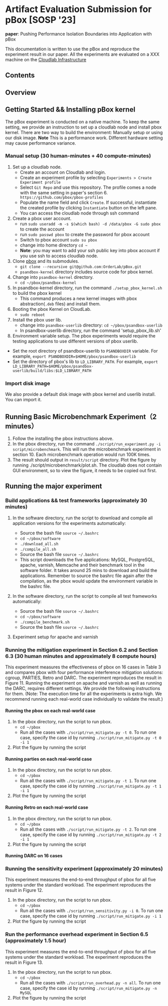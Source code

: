 # Artifact Evaluation Submission for pBox [SOSP '23]

**paper**: Pushing Performance Isolation Boundaries into Application with pBox

This documentation is written to use the pBox and reproduce the experiment result in our paper. All the experiments are evaluated on a XXX machine on the [Cloudlab Infrastructure](https://www.clemson.cloudlab.us/portal/show-nodetype.php?type=c6420)

## Contents

## Overview

## Getting Started && Installing pBox kernel 

The pBox experiment is conducted on a native machine. To keep the same setting, we provide an instruction to set up a cloudlab node and install pbox kernel. There are two way to build the environment: Manually setup or using our disk image. **Note** This is a performance work. Different hardware setting may cause performance variance.

### Manual setup (30 human-minutes + 40 compute-minutes)
1. Set up a cloudlab node.
    * Create an account on Cloudlab and login.
    * Create an experiment profile by selecting `Experiments > Create Experiment profile`
    * Select `Git Repo` and use this repository. The profile comes a node with the same setting in paper's section 6.
    ``` https://github.com/pbox/pbox-profiles```
   * Populate the name field and click `Create`. If successful, instantiate the created profile by clicking `Instantiate` button on the left pane.
   * You can access the cloudlab node through ssh command
1. Create a pbox user account.
     * run `sudo useradd -m -s $(which bash) -d /data/pbox -G sudo pbox` to create the account
     * run `sudo passwd pbox` to create the password for pbox account
     * Switch to pbox account `sudo su pbox`
     * change into home directory `cd ~`
     * **Note**: you may want to add your ssh public key into pbox account if you use ssh to access cloudlab node.
1. Clone [pbox](git@github.com:OrderLab/pBox.git) and its submodules.
    * `git clone --recursive git@github.com:OrderLab/pBox.git`
    * `psandbox-kernel` directory includes source code for pbox kernel.
1. Change into `psandbox-kernel` directory.
    * `cd ~/pbox/psandbox-kernel`
1. In psandbox-kernel directory, run the command `./setup_pbox_kernel.sh` to build the pbox kernel
   * This command produces a new kernel images with pbox abstraction(`.deb` files) and install them.
1. Booting the pbox Kernel on CloudLab.
   * `sudo reboot`
1. Install the pbox user lib.
   * change into `psandbox-userlib` directory: `cd ~/pbox/psandbox-userlib`
   * In psandbox-userlib directory, run the command 'setup_pbox_lib.sh'
1. Environment variable setup.
  The pbox experiments would require the testing applications to use different versions of pbox userlib.
  * Set the root directory of psandbox-userlib to `PSANDBOXDIR` variable. For example, `export PSANDBOXDIR=$HOME/pbox/psandbox-userlib`
  * Set the directory of pbox's lib to `LD_LIBRARY_PATH`. For example, `export LD_LIBRARY_PATH=$HOME/pbox/psandbox-userlib/build/libs:$LD_LIBRARY_PATH`

### Import disk image

We also provide a default disk image with pbox kernel and userlib install. You can import it.

## Running Basic Microbenchmark Experiment（2 minutes） 
1. Follow the installing the pbox instructions above.
1. In the pbox directory, run the command `./script/run_experiment.py -i script/microbenchmark`. This will run the microbenchmark experiment in section 10. Each microbenchmark operation would run 100K times.
1. The result should output in `result/script` directory. Plot the figure by running ./script/microbenchmark/plot.sh. The cloudlab does not contain GUI environment, so to view the figure, it needs to be copied out first.

## Running the major experiment

### Build applications && test frameworks (approximately 30 minutes)
1. In the software directory, run the script to download and compile all application versions for the experiments automatically:
   * Source the bash file `source ~/.bashrc`
   * `cd ~/pbox/software`
   * `./download_all.sh`
   * `./compile_all.sh`
   * Source the bash file `source ~/.bashrc`
   * This script downloads the five applications: MySQL, PostgreSQL, apache, varnish, Memcache and their benchmark tool in the software folder. It takes around 25 mins to download and build the applications. Remember to source the bashrc file again after the compilation, as the pbox would update the environment variable in the bashrc file.
     
1. In the software directory, run the script to compile all test frameworks automatically:
   * Source the bash file `source ~/.bashrc`
   * `cd ~/pbox/software`
   * `./compile_benchmark.sh`
   * Source the bash file `source ~/.bashrc`

1. Experiment setup for apache and varnish

### Running the mitigation experiment in Section 6.2 and Section 6.3 (30 human minutes and approximately 8 compute hours)
This experiment measures the effectiveness of pbox on 16 cases in Table 3 and compares pbox with four performance interference
mitigation solutions: cgroup, PARTIES, Retro and DARC. The experiment reproduces the result in Figure 11. Running the experiment on apache and varnish as well as running the DARC, requires different settings. We provide the following instructions for them. (Note: The execution time for all the experiments is extra high. We recommend  running each real-world case individually to validate the result.)



#### Running the pbox on each real-world case
1. In the pbox directory, run the script to run pbox.
    * `cd ~/pbox`
    * Run all the cases with `./script/run_mitigate.py -t 0`. To run one case, specify the case id by running `./script/run_mitigate.py -t 0 -i 1`
1. Plot the figure by running the script

#### Running parties on each real-world case
1. In the pbox directory, run the script to run pbox.
    * `cd ~/pbox`
    * Run all the cases with `./script/run_mitigate.py -t 1`. To run one case, specify the case id by running `./script/run_mitigate.py -t 1 -i 1`
1. Plot the figure by running the script

#### Running Retro on each real-world case
1. In the pbox directory, run the script to run pbox.
    * `cd ~/pbox`
    * Run all the cases with `./script/run_mitigate.py -t 2`. To run one case, specify the case id by running `./script/run_mitigate.py -t 2 -i 1`
1. Plot the figure by running the script
   
#### Running DARC on 16 cases

### Running the sensitivity experiment (approximately 20 minutes)
This experiment measures the end-to-end throughput of pbox for all five systems under the standard workload. The experiment reproduces the result in Figure 12.
1. In the pbox directory, run the script to run pbox.
    * `cd ~/pbox`
    * Run all the cases with `./script/run_sensitivity.py -i 0`. To run one case, specify the case id by running `./script/run_mitigate.py -i 1`
1. Plot the figure by running the script
   
### Run the performance overhead experiment in Section 6.5 (approximately 1.5 hour)
This experiment measures the end-to-end throughput of pbox for all five systems under the standard workload. The experiment reproduces the result in Figure 13.
1. In the pbox directory, run the script to run pbox.
    * `cd ~/pbox`
    * Run all the cases with `./script/run_overhead.py -n all`. To run one case, specify the case id by running `./script/run_mitigate.py -n MySQL`
1. Plot the figure by running the script


